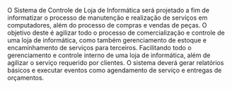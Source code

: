 
O Sistema de Controle de Loja de Informática será projetado a fim de informatizar o processo de manutenção e realização de serviços em computadores, além do processo de compras e vendas de peças. O objetivo deste é agilizar todo o processo de comercialização e controle de uma loja de informática, como também gerenciamento de estoque e encaminhamento de serviços para terceiros. Facilitando todo o gerenciamento e controle interno de uma loja de informática, além de agilizar o serviço requerido por clientes.
O sistema deverá gerar relatórios básicos e executar eventos como agendamento de serviço e entregas de orçamentos.